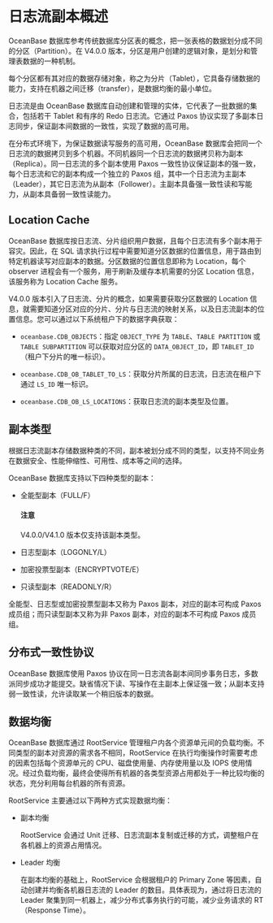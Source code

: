 # 日志流副本概述

OceanBase 数据库参考传统数据库分区表的概念，把一张表格的数据划分成不同的分区（Partition）。在 V4.0.0 版本，分区是用户创建的逻辑对象，是划分和管理表数据的一种机制。

每个分区都有其对应的数据存储对象，称之为分片（Tablet），它具备存储数据的能力，支持在机器之间迁移（transfer），是数据均衡的最小单位。

日志流是由 OceanBase 数据库自动创建和管理的实体，它代表了一批数据的集合，包括若干 Tablet 和有序的 Redo 日志流。它通过 Paxos 协议实现了多副本日志同步，保证副本间数据的一致性，实现了数据的高可用。

在分布式环境下，为保证数据读写服务的高可用，OceanBase 数据库会把同一个日志流的数据拷贝到多个机器。不同机器同一个日志流的数据拷贝称为副本（Replica）。同一日志流的多个副本使用 Paxos 一致性协议保证副本的强一致，每个日志流和它的副本构成一个独立的 Paxos 组，其中一个日志流为主副本（Leader），其它日志流为从副本（Follower）。主副本具备强一致性读和写能力，从副本具备弱一致性读能力。

## Location Cache

OceanBase 数据库按日志流、分片组织用户数据，且每个日志流有多个副本用于容灾。因此，在 SQL 请求执行过程中需要知道分区数据的位置信息，用于路由到特定机器读写对应副本的数据。分区数据的位置信息即称为 Location，每个 observer 进程会有一个服务，用于刷新及缓存本机需要的分区 Location 信息，该服务称为 Location Cache 服务。

V4.0.0 版本引入了日志流、分片的概念，如果需要获取分区数据的 Location 信息，就需要知道分区对应的分片、分片与日志流的映射关系，以及日志流副本的位置信息。您可以通过以下系统租户下的数据字典获取：

* `oceanbase.CDB_OBJECTS`：指定 `OBJECT_TYPE` 为 `TABLE`、`TABLE PARTITION` 或 `TABLE SUBPARTITION` 可以获取对应分区的 `DATA_OBJECT_ID`，即 `TABLET_ID`（租户下分片的唯一标识）。

* `oceanbase.CDB_OB_TABLET_TO_LS`：获取分片所属的日志流，日志流在租户下通过 `LS_ID` 唯一标识。

* `oceanbase.CDB_OB_LS_LOCATIONS`：获取日志流的副本类型及位置。

## 副本类型

根据日志流副本存储数据种类的不同，副本被划分成不同的类型，以支持不同业务在数据安全、性能伸缩性、可用性、成本等之间的选择。

OceanBase 数据库支持以下四种类型的副本：

* 全能型副本（FULL/F）

  <main id="notice" type='notice'>
    <h4>注意</h4>
    <p>V4.0.0/V4.1.0 版本仅支持该副本类型。</p>
  </main>

* 日志型副本（LOGONLY/L）

* 加密投票型副本（ENCRYPTVOTE/E）

* 只读型副本（READONLY/R）

全能型、日志型或加密投票型副本又称为 Paxos 副本，对应的副本可构成 Paxos 成员组；而只读型副本又称为非 Paxos 副本，对应的副本不可构成 Paxos 成员组。

## 分布式一致性协议

OceanBase 数据库使用 Paxos 协议在同一日志流各副本间同步事务日志，多数派同步成功才能提交。缺省情况下读、写操作在主副本上保证强一致；从副本支持弱一致性读，允许读取某一个稍旧版本的数据。

## 数据均衡

OceanBase 数据库通过 RootService 管理租户内各个资源单元间的负载均衡。不同类型的副本对资源的需求各不相同，RootService 在执行均衡操作时需要考虑的因素包括每个资源单元的 CPU、磁盘使用量、内存使用量以及 IOPS 使用情况。经过负载均衡，最终会使得所有机器的各类型资源占用都处于一种比较均衡的状态，充分利用每台机器的所有资源。

RootService 主要通过以下两种方式实现数据均衡：

* 副本均衡

  RootService 会通过 Unit 迁移、日志流副本复制或迁移的方式，调整租户在各机器上的资源占用情况。
  
* Leader 均衡

  在副本均衡的基础上，RootService 会根据租户的 Primary Zone 等因素，自动创建并均衡各机器日志流的 Leader 的数目。具体表现为，通过将日志流的 Leader 聚集到同一机器上，减少分布式事务执行的可能，减少业务请求的 RT（Response Time）。
  